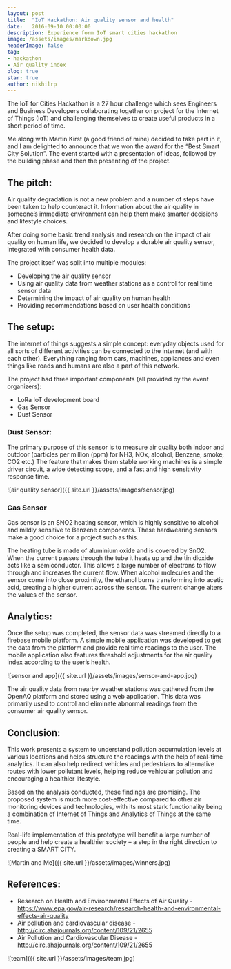 ```yaml
---
layout: post
title:  "IoT Hackathon: Air quality sensor and health"
date:   2016-09-10 00:00:00
description: Experience form IoT smart cities hackathon
image: /assets/images/markdown.jpg
headerImage: false
tag:
- hackathon
- Air quality index
blog: true
star: true
author: nikhilrp
---
```


The IoT for Cities Hackathon is a 27 hour challenge which sees Engineers and Business Developers collaborating together on project for the Internet of Things (IoT) and challenging themselves to create useful products in a short period of time.

Me along with Martin Kirst (a good friend of mine) decided to take part in it, and I am delighted to announce that we won the award for the “Best Smart City Solution”. The event started with a presentation of ideas, followed by the building phase and then the presenting of the project.

## The pitch:
Air quality degradation is not a new problem and a number of steps have been taken to help counteract it. Information about the air quality in someone’s immediate environment can help them make smarter decisions and lifestyle choices.

After doing some basic trend analysis and research on the impact of air quality on human life, we decided to develop a durable air quality sensor, integrated with consumer health data.

The project itself was split into multiple modules:
* Developing the air quality sensor
* Using air quality data from weather stations as a control for real time sensor data
* Determining the impact of air quality on human health
* Providing recommendations based on user health conditions

## The setup:
The internet of things suggests a simple concept: everyday objects used for all sorts of different activities can be connected to the internet (and with each other). Everything ranging from cars, machines, appliances and even things like roads and humans are also a part of this network.

The project had three important components (all provided by the event organizers):

* LoRa IoT development board
* Gas Sensor
* Dust Sensor

### Dust Sensor:
The primary purpose of this sensor is to measure air quality both indoor and outdoor (particles per million (ppm) for NH3, NOx, alcohol, Benzene, smoke, CO2 etc.) The feature that makes them stable working machines is a simple driver circuit, a wide detecting scope, and a fast and high sensitivity response time.

![air quality sensor]({{ site.url }}/assets/images/sensor.jpg)

### Gas Sensor
Gas sensor is an SNO2 heating sensor, which is highly sensitive to alcohol and mildly sensitive to Benzene components. These hardwearing sensors make a good choice for a project such as this.

The heating tube is made of aluminium oxide and is covered by SnO2. When the current passes through the tube it heats up and the tin dioxide acts like a semiconductor. This allows a large number of electrons to flow through and increases the current flow. When alcohol molecules and the sensor come into close proximity, the ethanol burns transforming into acetic acid, creating a higher current across the sensor. The current change alters the values of the sensor.

## Analytics:
Once the setup was completed, the sensor data was streamed directly to a firebase mobile platform. A simple mobile application was developed to get the data from the platform and provide real time readings to the user. The mobile application also features threshold adjustments for the air quality index according to the user’s health.

![sensor and app]({{ site.url }}/assets/images/sensor-and-app.jpg)

The air quality data from nearby weather stations was gathered from the OpenAQ platform and stored using a web application. This data was primarily used to control and eliminate abnormal readings from the consumer air quality sensor.

## Conclusion:
This work presents a system to understand pollution accumulation levels at various locations and helps structure the readings with the help of real-time analytics. It can also help redirect vehicles and pedestrians to alternative routes with lower pollutant levels, helping reduce vehicular pollution and encouraging a healthier lifestyle.

Based on the analysis conducted, these findings are promising. The proposed system is much more cost-effective compared to other air monitoring devices and technologies, with its most stark functionality being a combination of Internet of Things and Analytics of Things at the same time.

Real-life implementation of this prototype will benefit a large number of people and help create a healthier society – a step in the right direction to creating a SMART CITY.

![Martin and Me]({{ site.url }}/assets/images/winners.jpg)

## References:
* Research on Health and Environmental Effects of Air Quality - https://www.epa.gov/air-research/research-health-and-environmental-effects-air-quality
* Air pollution and cardiovascular disease - http://circ.ahajournals.org/content/109/21/2655
* Air Pollution and Cardiovascular Disease - http://circ.ahajournals.org/content/109/21/2655

![team]({{ site.url }}/assets/images/team.jpg)
